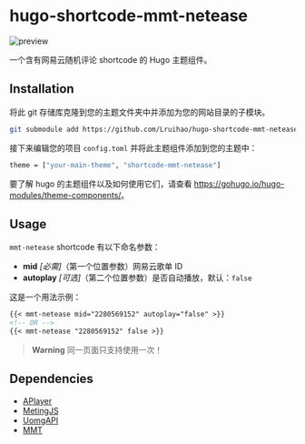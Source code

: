 # hugo-shortcode-mmt-netease

![preview](https://user-images.githubusercontent.com/33419593/221810055-bf78de27-8f5d-4ffa-bf02-f60c0939f169.png)

一个含有网易云随机评论 shortcode 的 Hugo 主题组件。

## Installation

将此 git 存储库克隆到您的主题文件夹中并添加为您的网站目录的子模块。

```bash
git submodule add https://github.com/Lruihao/hugo-shortcode-mmt-netease.git themes/shortcode-mmt-netease
```

接下来编辑您的项目 `config.toml` 并将此主题组件添加到您的主题中：

```bash
theme = ["your-main-theme", "shortcode-mmt-netease"]
```

要了解 hugo 的主题组件以及如何使用它们，请查看 <https://gohugo.io/hugo-modules/theme-components/>。

## Usage

`mmt-netease` shortcode 有以下命名参数：

  - **mid** *[必需]*（第一个位置参数）网易云歌单 ID
  - **autoplay** *[可选]*（第二个位置参数）是否自动播放，默认：`false`

这是一个用法示例：

```markdown
{{< mmt-netease mid="2280569152" autoplay="false" >}}
<!-- OR -->
{{< mmt-netease "2280569152" false >}}
```

> **Warning** 同一页面只支持使用一次！

## Dependencies

- [APlayer](https://github.com/MoePlayer/APlayer)
- [MetingJS](https://github.com/metowolf/MetingJS)
- [UomgAPI](https://api.uomg.com/doc-comments.163.html)
- [MMT](https://github.com/Lruihao/MMT)
